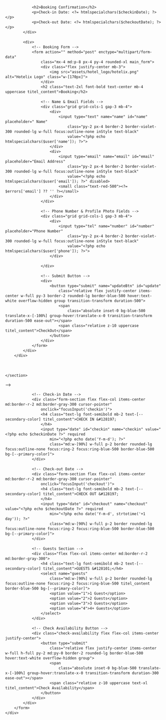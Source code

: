 <!-- <?php
ob_start();
// Include necessary files and setup page variables
require_once('../shared/header.php');
require_once('../components/banner_hook.php');
$page = 'Booking';
$banner = $pageBanners[$page];
function renderBanner($bannerImage, $title, $subtitle)
{
    echo "
    <div class='relative lg:h-[600px] h-[400px] w-full bg-cover bg-center bg-no-repeat' style='background-image: url($bannerImage);'>
        <div class='bg-black bg-opacity-60 w-full h-full p-6 text-center rounded-lg flex flex-col items-center justify-center'>
            <h1 class='md:text-6xl text-4xl font-bold text-white uppercase titel_content'>$title</h1>
            <p class='text-lg text-gray-300 mt-2 font-bold uppercase'>$subtitle</p>
        </div>
    </div>";
}
renderBanner($banner['bannerImage'], $banner['title'], $banner['subtitle']);
?>
<!DOCTYPE html>
<html lang="en">

<head>
    <base href="/hotelix_hotel_management/">
    <meta charset="UTF-8">
    <meta name="viewport" content="width=device-width, initial-scale=1.0">
    <title>Hotelix || Room Booking</title>
    <link href="https://cdn.jsdelivr.net/npm/daisyui/dist/full.min.css" rel="stylesheet" type="text/css" />
    <script src="https://kit.fontawesome.com/9ce82b2c02.js" crossorigin="anonymous"></script>
    <script src="https://cdn.tailwindcss.com"></script>
    <link rel="stylesheet" href="https://cdn.jsdelivr.net/npm/swiper/swiper-bundle.min.css" />
    <link rel="stylesheet" href="style.css">

</head>

<body>
    <section>
        <?php
        if (!isset($_SESSION['isLoggedIn']) || $_SESSION['isLoggedIn'] !== true) {
            // Store the current URL in the session
            $_SESSION['redirectTo'] = $_SERVER['REQUEST_URI'];
            if ($_SERVER['REQUEST_METHOD'] == 'POST') {
                // Save dates in session when form is submitted
                $_SESSION['checkin'] = $_POST['checkin'];
                $_SESSION['checkout'] = $_POST['checkout'];
            }
            header("Location: ../../auth/login.php");
            exit;
        }
        // Database connection to fetch user data
        include '../../db_root.php';
        $userId = $_SESSION['user_id'];
        $sql = "SELECT * FROM users WHERE id = ?";
        $stmt = $db_root->prepare($sql);
        $stmt->bind_param("i", $userId);
        $stmt->execute();
        $result = $stmt->get_result();

        if ($result->num_rows > 0) {
            $user = $result->fetch_assoc();
        } else {
            echo "User not found.";
        }

        // Booking check-in and check-out dates
        if (!isset($_SESSION['checkin'])) {
            $_SESSION['checkin'] = '';  // Set a default value if not set
        }
        if (!isset($_SESSION['checkout'])) {
            $_SESSION['checkout'] = '';  // Set a default value if not set
        }

        $checkinDate = isset($_POST['checkin']) ? $_POST['checkin'] : $_SESSION['checkin'];
        $checkoutDate = isset($_POST['checkout']) ? $_POST['checkout'] : $_SESSION['checkout'];


        if (isset($_GET['roomId'])) {
            $roomId = $_GET['roomId'];
            $getroomInfo = "SELECT * FROM rooms WHERE id = $roomId";
            $query = mysqli_query($db_root, $getroomInfo);
            $roomdata = mysqli_fetch_assoc($query);
            echo json_encode($roomdata);
        }
        ?>

        <div class="grid md:grid-cols-2">
            <div>
                <!-- Booking Confirmation -->
                <h2>Booking Confirmation</h2>
                <p>Check-in Date: <?= htmlspecialchars($checkinDate); ?></p>
                <p>Check-out Date: <?= htmlspecialchars($checkoutDate); ?></p>
            </div>

            <div>
                <!-- Booking Form -->
                <form action="" method="post" enctype="multipart/form-data"
                    class="mx-4 md:p-8 px-4 py-4 rounded-xl main_form">
                    <div class="flex justify-center mb-3">
                        <img src="assets/hotel_logo/hotelix.png" alt="Hotelix Logo" class="w-[170px]">
                    </div>
                    <h2 class="text-2xl font-bold text-center mb-4 uppercase titel_content">Booking</h2>

                    <!-- Name & Email Fields -->
                    <div class="grid grid-cols-1 gap-3 mb-4">
                        <div>
                            <input type="text" name="name" id="name" placeholder=" Name"
                                class="py-2 px-4 border-2 border-violet-300 rounded-lg w-full focus:outline-none inStyle text-black"
                                value="<?php echo htmlspecialchars($user['name']); ?>">
                        </div>
                        <div>
                            <input type="email" name="email" id="email" placeholder="Email Address"
                                class="py-2 px-4 border-2 border-violet-300 rounded-lg w-full focus:outline-none inStyle text-black"
                                value="<?php echo htmlspecialchars($user['email']); ?>" disabled>
                            <small class="text-red-500"><?= $errors['email'] ?? '' ?></small>
                        </div>
                    </div>

                    <!-- Phone Number & Profile Photo Fields -->
                    <div class="grid grid-cols-1 gap-3 mb-4">
                        <div>
                            <input type="tel" name="number" id="number" placeholder="Phone Number"
                                class="py-2 px-4 border-2 border-violet-300 rounded-lg w-full focus:outline-none inStyle text-black"
                                value="<?php echo htmlspecialchars($user['phone']); ?>">
                        </div>

                    </div>

                    <!-- Submit Button -->
                    <div>
                        <button type="submit" name="updateBtn" id="update"
                            class="relative flex justify-center items-center w-full py-3 border-2 rounded-lg border-blue-500 hover:text-white overflow-hidden group transition-transform duration-500">
                            <span
                                class="absolute inset-0 bg-blue-500 translate-x-[-100%] group-hover:translate-x-0 transition-transform duration-500 ease-out"></span>
                            <span class="relative z-10 uppercase titel_content">CheckOut</span>
                        </button>
                    </div>
                </form>
            </div>
        </div>



    </section>

</body>

</html>

<?php
ob_end_flush(); // End output buffering and flush the output
?> -->


<div>
        <?php
        // Get dates from session, if they exist
        $checkinDate = isset($_POST['checkin']) ? $_POST['checkin'] : '';
        $checkoutDate = isset($_POST['checkout']) ? $_POST['checkout'] : '';
        ?>
        <form method="POST" action="hotelix/dashboard_pages/room_booking.php" class="md:mx-8 mx-5 my-2">
            <div
                class="form-container grid grid-cols-1 md:grid-cols-2 lg:grid-cols-4 gap-4 p-6 rounded-lg shadow-md shadow-blue-100">

                <!-- Check-in Date -->
                <div class="form-section flex flex-col items-center md:border-r-2 md:border-gray-300 cursor-pointer"
                    onclick="focusInput('checkin')">
                    <h4 class="text-lg font-semibold mb-2 text-[--secondary-color] titel_content">CHECK IN &#128197;
                    </h4>
                    <input type="date" id="checkin" name="checkin" value="<?php echo $checkinDate ?>" required
                        min="<?php echo date('Y-m-d'); ?>"
                        class="md:w-[90%] w-full p-2 border rounded-lg focus:outline-none focus:ring-2 focus:ring-blue-500 border-blue-500 bg-[--primary-color]">
                </div>

                <!-- Check-out Date -->
                <div class="form-section flex flex-col items-center md:border-r-2 md:border-gray-300 cursor-pointer"
                    onclick="focusInput('checkout')">
                    <h4 class="text-lg font-semibold mb-2 text-[--secondary-color] titel_content">CHECK OUT &#128197;
                    </h4>
                    <input type="date" id="checkout" name="checkout" value="<?php echo $checkoutDate ?>" required
                        min="<?php echo date('Y-m-d', strtotime('+1 day')); ?>"
                        class="md:w-[90%] w-full p-2 border rounded-lg focus:outline-none focus:ring-2 focus:ring-blue-500 border-blue-500 bg-[--primary-color]">
                </div>

                <!-- Guests Section -->
                <div class="flex flex-col items-center md:border-r-2 md:border-gray-300">
                    <h4 class="text-lg font-semibold mb-2 text-[--secondary-color] titel_content">GUESTS &#128101;</h4>
                    <select name="guests"
                        class="md:w-[90%] w-full p-2 border rounded-lg focus:outline-none focus:ring-2 focus:ring-blue-500 titel_content border-blue-500 bg-[--primary-color]">
                        <option value="1">1 Guest</option>
                        <option value="2">2 Guests</option>
                        <option value="3">3 Guests</option>
                        <option value="4">4+ Guests</option>
                    </select>
                </div>

                <!-- Check Availability Button -->
                <div class="check-availability flex flex-col items-center justify-center">
                    <button type="submit"
                        class="relative flex justify-center items-center w-full h-full py-2 md:py-0 border-2 rounded-lg border-blue-500 hover:text-white overflow-hidden group">
                        <span
                            class="absolute inset-0 bg-blue-500 translate-x-[-100%] group-hover:translate-x-0 transition-transform duration-300 ease-out"></span>
                        <span class="relative z-10 uppercase text-xl titel_content">Check Availability</span>
                    </button>
                </div>
            </div>
        </form>
    </div>